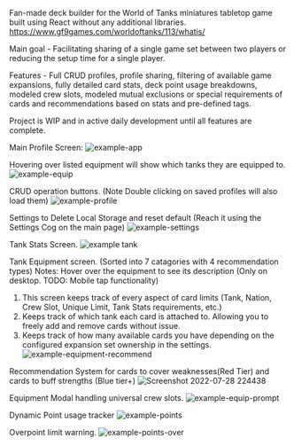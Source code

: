 Fan-made deck builder for the World of Tanks miniatures tabletop game built using React without any additional libraries.
https://www.gf9games.com/worldoftanks/113/whatis/

Main goal - Facilitating sharing of a single game set between two players or reducing the setup time for a single player.

Features - Full CRUD profiles, profile sharing, filtering of available game expansions, fully detailed card stats, deck point usage breakdowns, modeled crew slots, modeled mutual exclusions or special requirements of cards and recommendations based on stats and pre-defined tags.

Project is WIP and in active daily development until all features are complete.

Main Profile Screen:
![example-app](https://user-images.githubusercontent.com/43594857/182103878-3a8f3012-7868-4875-814b-e33c3e81d6cf.jpg)

Hovering over listed equipment will show which tanks they are equipped to.
![example-equip](https://user-images.githubusercontent.com/43594857/182103950-d2abbff8-4966-4f25-80d7-445b1069ac84.jpg)

CRUD operation buttons. (Note Double clicking on saved profiles will also load them)
![example-profile](https://user-images.githubusercontent.com/43594857/182103649-18e95e08-28d2-49a5-9745-b3f947f43b6c.jpg)

Settings to Delete Local Storage and reset default (Reach it using the Settings Cog on the main page)
![example-settings](https://user-images.githubusercontent.com/43594857/182104502-ea03b3df-6d2e-41d1-a7c0-213b6fff7f47.jpg)

Tank Stats Screen.
![example tank](https://user-images.githubusercontent.com/43594857/182103594-79ae3d74-fbf1-437c-8076-66ff3870ea03.jpg)

Tank Equipment screen. (Sorted into 7 catagories with 4 recommendation types)
Notes: Hover over the equipment to see its description (Only on desktop. TODO: Mobile tap functionality)
1. This screen keeps track of every aspect of card limits (Tank, Nation, Crew Slot, Unique Limit, Tank Stats requirements, etc.)
2. Keeps track of which tank each card is attached to. Allowing you to freely add and remove cards without issue.
3. Keeps track of how many available cards you have depending on the configured expansion set ownership in the settings.
![example-equipment-recommend](https://user-images.githubusercontent.com/43594857/182103967-4b9376e4-1ce0-40a6-bf3a-9180f77cdb31.jpg)

Recommendation System for cards to cover weaknesses(Red Tier) and cards to buff strengths (Blue tier+)
![Screenshot 2022-07-28 224438](https://user-images.githubusercontent.com/43594857/182104999-df582518-0199-4d29-b0f5-0e8d95dada5e.jpg)

Equipment Modal handling universal crew slots.
![example-equip-prompt](https://user-images.githubusercontent.com/43594857/182104345-9e48002d-4669-427a-b610-f6454dde71e0.jpg)

Dynamic Point usage tracker
![example-points](https://user-images.githubusercontent.com/43594857/182104410-4779d82d-0413-4a6f-9562-4fd2c7e4437d.jpg)

Overpoint limit warning.
![example-points-over](https://user-images.githubusercontent.com/43594857/182104441-8fff3fd3-48ed-4a30-a428-cc1aebba602b.jpg)
